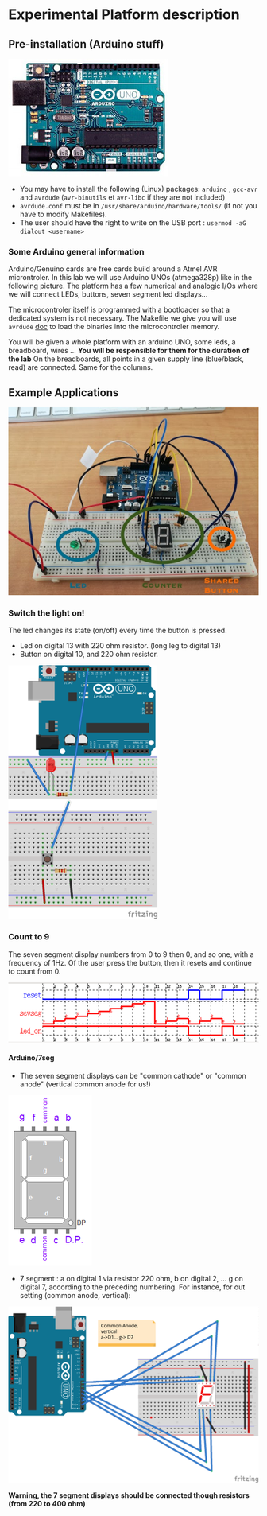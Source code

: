 # Experimental Platform description


## Pre-installation (Arduino stuff)

![Arduino Uno Platform](figs/arduino-uno-dip-rev3.jpg)

  * You may have to install the following (Linux) packages: `arduino` ,
`gcc-avr` and `avrdude` (`avr-binutils` et `avr-libc` if they are not included)
  * `avrdude.conf` must be in `/usr/share/arduino/hardware/tools/` (if not you have to modify Makefiles).
  * The user should have the right to write on  the USB port :
`usermod -aG dialout <username>`


### Some Arduino general information

Arduino/Genuino cards are free cards build around a Atmel AVR
microntroler. In this lab we will use  Arduino UNOs (atmega328p) like
in the following picture. The platform has a few numerical and
analogic I/Os where we will connect LEDs, buttons, seven segment led
displays...

The microcontroler itself is programmed with a bootloader so that a dedicated
system is not necessary. The Makefile we give you will use   `avrdude`
[doc](http://www.nongnu.org/avrdude/) to load the binaries into the
microcontroler memory.

You will be given a whole platform with an arduino UNO, some leds, a
breadboard, wires ...  **You will be responsible for them for the
duration of the lab** On the breadboards, all points in a given
supply line (blue/black, read) are connected. Same for the columns.



## Example Applications

![Arduino Uno Platform](figs/montage.jpg)


### Switch the light on!

The led changes its state (on/off) every time the button is pressed.

* Led on digital 13 with 220 ohm resistor. (long leg to digital 13)
* Button on digital 10, and 220 ohm resistor.

![Arduino Uno + Led on Port Digital 13](figs/p-led_schema1_port13_cut.png)
![Button on Port Digital 10](figs/p-boutonpoussoir_arduino.png)


### Count to 9

The seven segment display numbers from 0 to 9 then 0, and so one, with a frequency of 1Hz. Of the user
press the button, then it resets and continue to count from 0.

![Expected behavior](figs/expected_behavior_cr10.png)

#### Arduino/7seg

* The seven segment displays can be "common cathode" or "common anode"
  (vertical common anode for us!)

![7 seg Vertical Interface](figs/numerotation_7segvertical_CC.png)

* 7 segment : a on digital 1 via resistor 220 ohm, b on digital 2, ...
  g on digital 7, according to the preceding numbering. For instance,
  for out setting (common anode, vertical):

![Arduino Uno + 7 seg Common Anode Vertical](figs/7SegmentAC_vertical_bb.png)

**Warning, the 7 segment displays should be connected though resistors
(from 220 to 400 ohm)**
